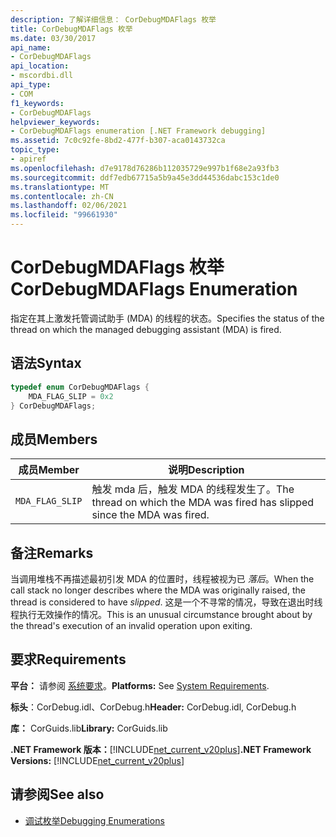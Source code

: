 ```yaml
---
description: 了解详细信息： CorDebugMDAFlags 枚举
title: CorDebugMDAFlags 枚举
ms.date: 03/30/2017
api_name:
- CorDebugMDAFlags
api_location:
- mscordbi.dll
api_type:
- COM
f1_keywords:
- CorDebugMDAFlags
helpviewer_keywords:
- CorDebugMDAFlags enumeration [.NET Framework debugging]
ms.assetid: 7c0c92fe-8bd2-477f-b307-aca0143732ca
topic_type:
- apiref
ms.openlocfilehash: d7e9178d76286b112035729e997b1f68e2a93fb3
ms.sourcegitcommit: ddf7edb67715a5b9a45e3dd44536dabc153c1de0
ms.translationtype: MT
ms.contentlocale: zh-CN
ms.lasthandoff: 02/06/2021
ms.locfileid: "99661930"
---
```

# <a name="cordebugmdaflags-enumeration"></a><span data-ttu-id="b4037-103">CorDebugMDAFlags 枚举</span><span class="sxs-lookup"><span data-stu-id="b4037-103">CorDebugMDAFlags Enumeration</span></span>

<span data-ttu-id="b4037-104">指定在其上激发托管调试助手 (MDA) 的线程的状态。</span><span class="sxs-lookup"><span data-stu-id="b4037-104">Specifies the status of the thread on which the managed debugging assistant (MDA) is fired.</span></span>  
  
## <a name="syntax"></a><span data-ttu-id="b4037-105">语法</span><span class="sxs-lookup"><span data-stu-id="b4037-105">Syntax</span></span>  
  
```cpp  
typedef enum CorDebugMDAFlags {  
    MDA_FLAG_SLIP = 0x2  
} CorDebugMDAFlags;  
```  
  
## <a name="members"></a><span data-ttu-id="b4037-106">成员</span><span class="sxs-lookup"><span data-stu-id="b4037-106">Members</span></span>  
  
|<span data-ttu-id="b4037-107">成员</span><span class="sxs-lookup"><span data-stu-id="b4037-107">Member</span></span>|<span data-ttu-id="b4037-108">说明</span><span class="sxs-lookup"><span data-stu-id="b4037-108">Description</span></span>|  
|------------|-----------------|  
|`MDA_FLAG_SLIP`|<span data-ttu-id="b4037-109">触发 mda 后，触发 MDA 的线程发生了。</span><span class="sxs-lookup"><span data-stu-id="b4037-109">The thread on which the MDA was fired has slipped since the MDA was fired.</span></span>|  
  
## <a name="remarks"></a><span data-ttu-id="b4037-110">备注</span><span class="sxs-lookup"><span data-stu-id="b4037-110">Remarks</span></span>  

 <span data-ttu-id="b4037-111">当调用堆栈不再描述最初引发 MDA 的位置时，线程被视为已 *落后*。</span><span class="sxs-lookup"><span data-stu-id="b4037-111">When the call stack no longer describes where the MDA was originally raised, the thread is considered to have *slipped*.</span></span> <span data-ttu-id="b4037-112">这是一个不寻常的情况，导致在退出时线程执行无效操作的情况。</span><span class="sxs-lookup"><span data-stu-id="b4037-112">This is an unusual circumstance brought about by the thread's execution of an invalid operation upon exiting.</span></span>  
  
## <a name="requirements"></a><span data-ttu-id="b4037-113">要求</span><span class="sxs-lookup"><span data-stu-id="b4037-113">Requirements</span></span>  

 <span data-ttu-id="b4037-114">**平台：** 请参阅 [系统要求](../../get-started/system-requirements.md)。</span><span class="sxs-lookup"><span data-stu-id="b4037-114">**Platforms:** See [System Requirements](../../get-started/system-requirements.md).</span></span>  
  
 <span data-ttu-id="b4037-115">**标头**：CorDebug.idl、CorDebug.h</span><span class="sxs-lookup"><span data-stu-id="b4037-115">**Header:** CorDebug.idl, CorDebug.h</span></span>  
  
 <span data-ttu-id="b4037-116">**库：** CorGuids.lib</span><span class="sxs-lookup"><span data-stu-id="b4037-116">**Library:** CorGuids.lib</span></span>  
  
 <span data-ttu-id="b4037-117">**.NET Framework 版本：**[!INCLUDE[net_current_v20plus](../../../../includes/net-current-v20plus-md.md)]</span><span class="sxs-lookup"><span data-stu-id="b4037-117">**.NET Framework Versions:** [!INCLUDE[net_current_v20plus](../../../../includes/net-current-v20plus-md.md)]</span></span>  
  
## <a name="see-also"></a><span data-ttu-id="b4037-118">请参阅</span><span class="sxs-lookup"><span data-stu-id="b4037-118">See also</span></span>

- [<span data-ttu-id="b4037-119">调试枚举</span><span class="sxs-lookup"><span data-stu-id="b4037-119">Debugging Enumerations</span></span>](debugging-enumerations.md)
